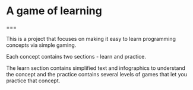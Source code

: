 # A game of learning
===

This is a project that focuses on making it easy to learn programming concepts via simple gaming.

Each concept contains two sections - learn and practice.

The learn section contains simplified text and infographics to understand the concept and the practice contains several levels of games that let you practice that concept.
